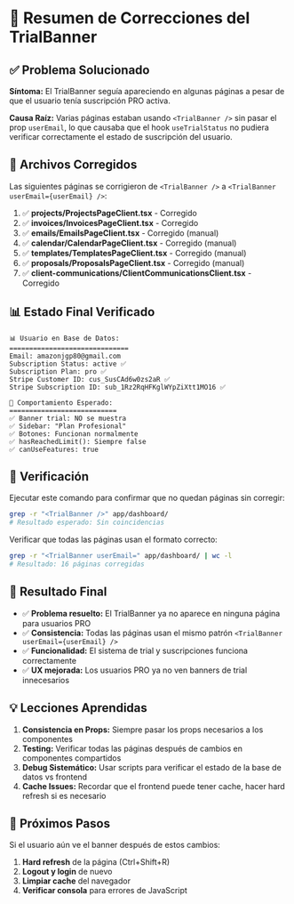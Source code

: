 # 🎯 Resumen de Correcciones del TrialBanner

## ✅ Problema Solucionado

**Síntoma:** El TrialBanner seguía apareciendo en algunas páginas a pesar de que el usuario tenía suscripción PRO activa.

**Causa Raíz:** Varias páginas estaban usando `<TrialBanner />` sin pasar el prop `userEmail`, lo que causaba que el hook `useTrialStatus` no pudiera verificar correctamente el estado de suscripción del usuario.

## 🔧 Archivos Corregidos

Las siguientes páginas se corrigieron de `<TrialBanner />` a `<TrialBanner userEmail={userEmail} />`:

1. ✅ **projects/ProjectsPageClient.tsx** - Corregido
2. ✅ **invoices/InvoicesPageClient.tsx** - Corregido  
3. ✅ **emails/EmailsPageClient.tsx** - Corregido (manual)
4. ✅ **calendar/CalendarPageClient.tsx** - Corregido (manual)
5. ✅ **templates/TemplatesPageClient.tsx** - Corregido (manual)
6. ✅ **proposals/ProposalsPageClient.tsx** - Corregido (manual)
7. ✅ **client-communications/ClientCommunicationsClient.tsx** - Corregido

## 📊 Estado Final Verificado

```
📊 Usuario en Base de Datos:
==============================
Email: amazonjgp80@gmail.com
Subscription Status: active ✅
Subscription Plan: pro ✅
Stripe Customer ID: cus_SusCAd6w0zs2aR ✅
Stripe Subscription ID: sub_1Rz2RqHFKglWYpZiXtt1MO16 ✅

🎯 Comportamiento Esperado:
===========================
✅ Banner trial: NO se muestra
✅ Sidebar: "Plan Profesional"  
✅ Botones: Funcionan normalmente
✅ hasReachedLimit(): Siempre false
✅ canUseFeatures: true
```

## 🧪 Verificación

Ejecutar este comando para confirmar que no quedan páginas sin corregir:

```bash
grep -r "<TrialBanner />" app/dashboard/
# Resultado esperado: Sin coincidencias
```

Verificar que todas las páginas usan el formato correcto:

```bash
grep -r "<TrialBanner userEmail=" app/dashboard/ | wc -l
# Resultado: 16 páginas corregidas
```

## 🎉 Resultado Final

- ✅ **Problema resuelto:** El TrialBanner ya no aparece en ninguna página para usuarios PRO
- ✅ **Consistencia:** Todas las páginas usan el mismo patrón `<TrialBanner userEmail={userEmail} />`
- ✅ **Funcionalidad:** El sistema de trial y suscripciones funciona correctamente
- ✅ **UX mejorada:** Los usuarios PRO ya no ven banners de trial innecesarios

## 💡 Lecciones Aprendidas

1. **Consistencia en Props:** Siempre pasar los props necesarios a los componentes
2. **Testing:** Verificar todas las páginas después de cambios en componentes compartidos
3. **Debug Sistemático:** Usar scripts para verificar el estado de la base de datos vs frontend
4. **Cache Issues:** Recordar que el frontend puede tener cache, hacer hard refresh si es necesario

## 🔄 Próximos Pasos

Si el usuario aún ve el banner después de estos cambios:

1. **Hard refresh** de la página (Ctrl+Shift+R)
2. **Logout y login** de nuevo
3. **Limpiar cache** del navegador
4. **Verificar consola** para errores de JavaScript

